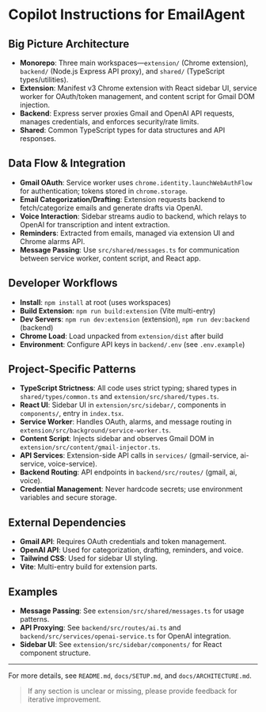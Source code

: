 # Copilot Instructions for EmailAgent

## Big Picture Architecture
- **Monorepo**: Three main workspaces—`extension/` (Chrome extension), `backend/` (Node.js Express API proxy), and `shared/` (TypeScript types/utilities).
- **Extension**: Manifest v3 Chrome extension with React sidebar UI, service worker for OAuth/token management, and content script for Gmail DOM injection.
- **Backend**: Express server proxies Gmail and OpenAI API requests, manages credentials, and enforces security/rate limits.
- **Shared**: Common TypeScript types for data structures and API responses.

## Data Flow & Integration
- **Gmail OAuth**: Service worker uses `chrome.identity.launchWebAuthFlow` for authentication; tokens stored in `chrome.storage`.
- **Email Categorization/Drafting**: Extension requests backend to fetch/categorize emails and generate drafts via OpenAI.
- **Voice Interaction**: Sidebar streams audio to backend, which relays to OpenAI for transcription and intent extraction.
- **Reminders**: Extracted from emails, managed via extension UI and Chrome alarms API.
- **Message Passing**: Use `src/shared/messages.ts` for communication between service worker, content script, and React app.

## Developer Workflows
- **Install**: `npm install` at root (uses workspaces)
- **Build Extension**: `npm run build:extension` (Vite multi-entry)
- **Dev Servers**: `npm run dev:extension` (extension), `npm run dev:backend` (backend)
- **Chrome Load**: Load unpacked from `extension/dist` after build
- **Environment**: Configure API keys in `backend/.env` (see `.env.example`)

## Project-Specific Patterns
- **TypeScript Strictness**: All code uses strict typing; shared types in `shared/types/common.ts` and `extension/src/shared/types.ts`.
- **React UI**: Sidebar UI in `extension/src/sidebar/`, components in `components/`, entry in `index.tsx`.
- **Service Worker**: Handles OAuth, alarms, and message routing in `extension/src/background/service-worker.ts`.
- **Content Script**: Injects sidebar and observes Gmail DOM in `extension/src/content/gmail-injector.ts`.
- **API Services**: Extension-side API calls in `services/` (gmail-service, ai-service, voice-service).
- **Backend Routing**: API endpoints in `backend/src/routes/` (gmail, ai, voice).
- **Credential Management**: Never hardcode secrets; use environment variables and secure storage.

## External Dependencies
- **Gmail API**: Requires OAuth credentials and token management.
- **OpenAI API**: Used for categorization, drafting, reminders, and voice.
- **Tailwind CSS**: Used for sidebar UI styling.
- **Vite**: Multi-entry build for extension parts.

## Examples
- **Message Passing**: See `extension/src/shared/messages.ts` for usage patterns.
- **API Proxying**: See `backend/src/routes/ai.ts` and `backend/src/services/openai-service.ts` for OpenAI integration.
- **Sidebar UI**: See `extension/src/sidebar/components/` for React component structure.

---

For more details, see `README.md`, `docs/SETUP.md`, and `docs/ARCHITECTURE.md`.

> If any section is unclear or missing, please provide feedback for iterative improvement.
